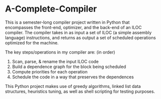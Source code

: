 # A-Complete-Compiler

This is a semester-long compiler project written in Python that encompasses the front-end, optimizer, and the back-end of an ILOC compiler. The compiler takes in as input a set of ILOC (a simple assembly language) instructions, and returns as output a set of scheduled operations optimized for the machine.

The key steps/operations in my compiler are: (in order) 
1. Scan, parse, & rename the input ILOC code
2. Build a dependence graph for the block being scheduled
3. Compute priorities for each operation
4. Schedule the code in a way that preserves the dependences

This Python project makes use of greedy algorithms, linked list data structures, heuristics tuning, as well as shell scripting for testing purposes.